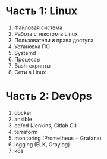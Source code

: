 # Часть 1: Linux
1) Файловая система
2) Работа с текстом в Linux
3) Пользователи и права доступа
4) Установка ПО
5) Systemd
6) Процессы
7) Bash-скрипты
8) Сети в Linux
# Часть 2: DevOps
1) docker
2) ansible
3) cd/cd (Jenkins, Gitlab CI)
4) terraform
5) monitoring (Prometheus + Grafana)
6) logging (ELK, Graylog)
7) k8s
